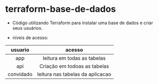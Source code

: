 # terraform-base-de-dados

* Código utilizando Terraform para instalar uma base de dados e criar seus usuários.

* níveis de acesso:

| usuario | acesso |
|:---------:|:--------:|
| app | leitura em todas as tabelas |
| api | Criação em todoas as tabelas |
| convidado | leitura nas tabelas da aplicacao |



